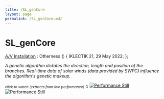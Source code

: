```yaml
---
title: /SL_genCore
layout: page
permalink: /SL_genCore.md/
---
```


# SL_genCore

<ins>A/V Installation</ins> : Otherness () {
  IKLECTIK 21, 29 May 2022;
};


*A genetic algorithm dictates the direction, length and position of the branches. Real-time data of solar winds (data provided by SWPC) influence the algorithm's genetic makeup.*

<sub>*click to watch (extracts from live performance) ↴*</sub>
[<img alt="Performance Still" class="centered-image" src="/vlp1602.github.io/images/sl1.png" />](https://youtu.be/uyeMt_ax4h0)
<img alt="Performance Still" class="centered-image" src="/vlp1602.github.io/images/sl2.png" />
